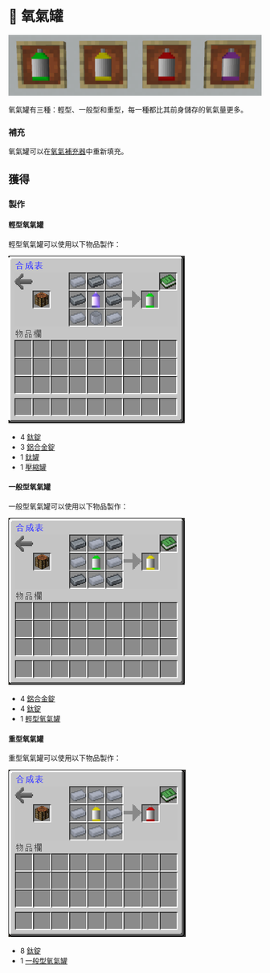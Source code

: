 # 💨 氧氣罐

![](<../.gitbook/assets/image (230) (1).png>)

氧氣罐有三種：輕型、一般型和重型，每一種都比其前身儲存的氧氣量更多。

### 補充

氧氣罐可以在[氧氣補充器](Tank-Refiller.md)中重新填充。

## 獲得

### 製作

#### 輕型氧氣罐

輕型氧氣罐可以使用以下物品製作：

![](<../.gitbook/assets/image (201).png>)

* 4 [鈦錠](Titanium-Ingot.md)
* 3 [鋁合金錠](aluminium-alloy-ingot.md)
* 1 [鈦罐](Titanium-Can.md)
* 1 [壓縮罐](Compressed-Tank.md)

#### 一般型氧氣罐

一般型氧氣罐可以使用以下物品製作：

![](<../.gitbook/assets/image (202).png>)

* 4 [鋁合金錠](aluminium-alloy-ingot.md)
* 4 [鈦錠](Titanium-Ingot.md)
* 1 [輕型氧氣罐](Oxygen-Tank.md#qing-xing-yang-qi-guan)

#### 重型氧氣罐

重型氧氣罐可以使用以下物品製作：

![](<../.gitbook/assets/image (203).png>)

* 8 [鈦錠](Titanium-Ingot.md)
* 1 [一般型氧氣罐](Oxygen-Tank.md#yi-ban-xing-yang-qi-guan)
